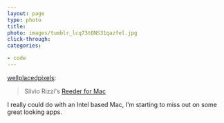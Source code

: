 ```yaml
---
layout: page
type: photo
title: 
photo: images/tumblr_lcq73tQNS31qazfel.jpg
click-through: 
categories: 

- code
---
```

<p><a href="http://wellplacedpixels.com/post/2054364619/silvio-rizzis-reeder-for-mac" class="tumblr_blog">wellplacedpixels</a>:</p>

<blockquote><p>Silvio Rizzi's <a href="http://madeatgloria.com/brewery">Reeder for Mac</a></p></blockquote>

<p>I really could do with an Intel based Mac, I'm starting to miss out on some great looking apps.</p>
